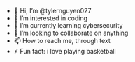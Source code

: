 - 👋 Hi, I’m @tylernguyen027
- 👀 I’m interested in coding
- 🌱 I’m currently learning cybersecurity
- 💞️ I’m looking to collaborate on anything
- 📫 How to reach me, through text
- ⚡ Fun fact: i love playing basketball

<!---
tylernguyen027/tylernguyen027 is a ✨ special ✨ repository because its `README.md` (this file) appears on your GitHub profile.
You can click the Preview link to take a look at your changes.
--->
